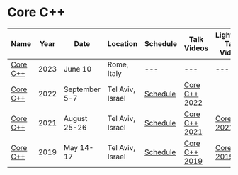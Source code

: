 # Core C++

| Name | Year | Date | Location | Schedule | Talk Videos | Lightning Talk Videos  | Slides | Video Channel |
|---|---|---|---|---|---|---|---|---|
| [Core C++](https://corecpp.org/) | 2023 | June 10 | Rome, Italy |  --- | --- | --- | --- | [YouTube](https://www.youtube.com/c/CoreCppIL) |
| [Core C++](https://2022.corecpp.org/) | 2022 | September 5-7 | Tel Aviv, Israel | [Schedule](https://corecpp.org/schedule/) | [Core C++ 2022](https://www.youtube.com/playlist?list=PLn4wYlDYx4bti4V3tqS0plVNRCbKAnLuC) | | [Slides](https://github.com/CoreCppIL/Meetups) | [YouTube](https://www.youtube.com/c/CoreCppIL) |
| [Core C++](https://2021.corecpp.org/) | 2021 | August 25-26 | Tel Aviv, Israel | [Schedule](https://2021.corecpp.org/schedule/) | [Core C++ 2021](https://www.youtube.com/playlist?list=PLn4wYlDYx4bt5jDwyOleg6J4kTtAu2rU5) | [Core C++ 2021](https://www.youtube.com/playlist?list=PLn4wYlDYx4bvKk6s_guvZ-g5zmmKOebq6) | [Slides](https://corecppil.github.io/Meetups/CoreCpp2021/) | [YouTube](https://www.youtube.com/c/CoreCppIL) |
| [Core C++](https://2019.corecpp.org/) | 2019 | May 14-17 | Tel Aviv, Israel | [Schedule](https://2019.corecpp.org/schedule/) | [Core C++ 2019](https://www.youtube.com/playlist?list=PLn4wYlDYx4bszUM8uUJi55czMYuilXfaR) | [Core C++ 2019](https://www.youtube.com/playlist?list=PLn4wYlDYx4bsWZvEx-lFSmFyWzUm7ApaI) | [Slides](https://github.com/CoreCppIL/CoreCpp2019) | [YouTube](https://www.youtube.com/c/CoreCppIL) |
